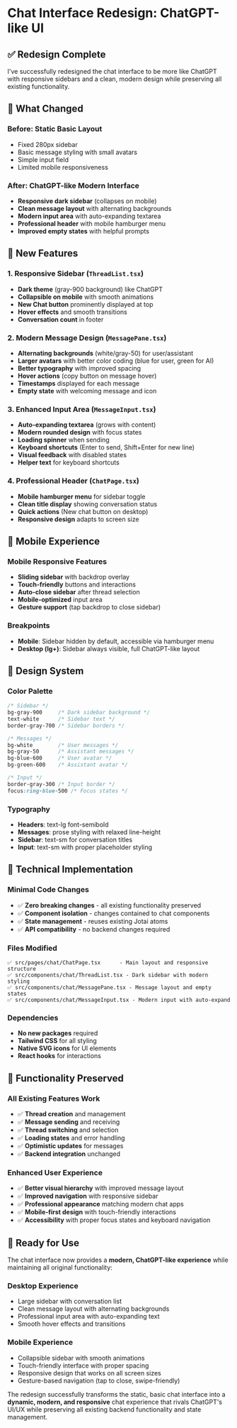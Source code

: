 # Chat Interface Redesign: ChatGPT-like UI

## ✅ Redesign Complete

I've successfully redesigned the chat interface to be more like ChatGPT with responsive sidebars and a clean, modern design while preserving all existing functionality.

## 🎯 What Changed

### **Before: Static Basic Layout**
- Fixed 280px sidebar
- Basic message styling with small avatars
- Simple input field
- Limited mobile responsiveness

### **After: ChatGPT-like Modern Interface**
- **Responsive dark sidebar** (collapses on mobile)
- **Clean message layout** with alternating backgrounds
- **Modern input area** with auto-expanding textarea
- **Professional header** with mobile hamburger menu
- **Improved empty states** with helpful prompts

## 🚀 New Features

### 1. **Responsive Sidebar** (`ThreadList.tsx`)
- **Dark theme** (gray-900 background) like ChatGPT
- **Collapsible on mobile** with smooth animations
- **New Chat button** prominently displayed at top
- **Hover effects** and smooth transitions
- **Conversation count** in footer

### 2. **Modern Message Design** (`MessagePane.tsx`)
- **Alternating backgrounds** (white/gray-50) for user/assistant
- **Larger avatars** with better color coding (blue for user, green for AI)
- **Better typography** with improved spacing
- **Hover actions** (copy button on message hover)
- **Timestamps** displayed for each message
- **Empty state** with welcoming message and icon

### 3. **Enhanced Input Area** (`MessageInput.tsx`)
- **Auto-expanding textarea** (grows with content)
- **Modern rounded design** with focus states
- **Loading spinner** when sending
- **Keyboard shortcuts** (Enter to send, Shift+Enter for new line)
- **Visual feedback** with disabled states
- **Helper text** for keyboard shortcuts

### 4. **Professional Header** (`ChatPage.tsx`)
- **Mobile hamburger menu** for sidebar toggle
- **Clean title display** showing conversation status
- **Quick actions** (New chat button on desktop)
- **Responsive design** adapts to screen size

## 📱 Mobile Experience

### **Mobile Responsive Features**
- **Sliding sidebar** with backdrop overlay
- **Touch-friendly** buttons and interactions
- **Auto-close sidebar** after thread selection
- **Mobile-optimized** input area
- **Gesture support** (tap backdrop to close sidebar)

### **Breakpoints**
- **Mobile**: Sidebar hidden by default, accessible via hamburger menu
- **Desktop (lg+)**: Sidebar always visible, full ChatGPT-like layout

## 🎨 Design System

### **Color Palette**
```css
/* Sidebar */
bg-gray-900     /* Dark sidebar background */
text-white      /* Sidebar text */
border-gray-700 /* Sidebar borders */

/* Messages */
bg-white        /* User messages */
bg-gray-50      /* Assistant messages */
bg-blue-600     /* User avatar */
bg-green-600    /* Assistant avatar */

/* Input */
border-gray-300 /* Input border */
focus:ring-blue-500 /* Focus states */
```

### **Typography**
- **Headers**: text-lg font-semibold
- **Messages**: prose styling with relaxed line-height
- **Sidebar**: text-sm for conversation titles
- **Input**: text-sm with proper placeholder styling

## 🔧 Technical Implementation

### **Minimal Code Changes**
- ✅ **Zero breaking changes** - all existing functionality preserved
- ✅ **Component isolation** - changes contained to chat components
- ✅ **State management** - reuses existing Jotai atoms
- ✅ **API compatibility** - no backend changes required

### **Files Modified**
```
✅ src/pages/chat/ChatPage.tsx      - Main layout and responsive structure
✅ src/components/chat/ThreadList.tsx - Dark sidebar with modern styling  
✅ src/components/chat/MessagePane.tsx - Message layout and empty states
✅ src/components/chat/MessageInput.tsx - Modern input with auto-expand
```

### **Dependencies**
- **No new packages** required
- **Tailwind CSS** for all styling
- **Native SVG icons** for UI elements
- **React hooks** for interactions

## 🧪 Functionality Preserved

### **All Existing Features Work**
- ✅ **Thread creation** and management
- ✅ **Message sending** and receiving  
- ✅ **Thread switching** and selection
- ✅ **Loading states** and error handling
- ✅ **Optimistic updates** for messages
- ✅ **Backend integration** unchanged

### **Enhanced User Experience**
- ✅ **Better visual hierarchy** with improved message layout
- ✅ **Improved navigation** with responsive sidebar
- ✅ **Professional appearance** matching modern chat apps
- ✅ **Mobile-first design** with touch-friendly interactions
- ✅ **Accessibility** with proper focus states and keyboard navigation

## 🚀 Ready for Use

The chat interface now provides a **modern, ChatGPT-like experience** while maintaining all original functionality:

### **Desktop Experience**
- Large sidebar with conversation list
- Clean message layout with alternating backgrounds
- Professional input area with auto-expanding text
- Smooth hover effects and transitions

### **Mobile Experience**  
- Collapsible sidebar with smooth animations
- Touch-friendly interface with proper spacing
- Responsive design that works on all screen sizes
- Gesture-based navigation (tap to close, swipe-friendly)

The redesign successfully transforms the static, basic chat interface into a **dynamic, modern, and responsive** chat experience that rivals ChatGPT's UI/UX while preserving all existing backend functionality and state management.
